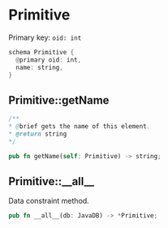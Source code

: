 # Primitive

Primary key: `oid: int`

```rust
schema Primitive {
  @primary oid: int,
  name: string,
}
```
## Primitive::getName

```java
/**
* @brief gets the name of this element.
* @return string
*/
```
```rust
pub fn getName(self: Primitive) -> string;
```
## Primitive::\_\_all\_\_

Data constraint method.

```rust
pub fn __all__(db: JavaDB) -> *Primitive;
```
